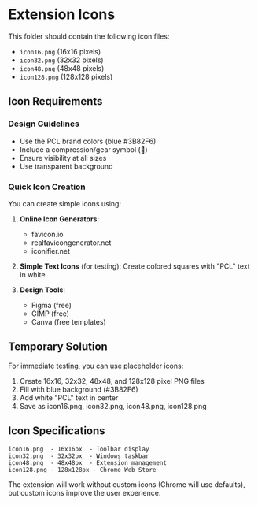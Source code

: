 # Extension Icons

This folder should contain the following icon files:

- `icon16.png` (16x16 pixels)
- `icon32.png` (32x32 pixels)
- `icon48.png` (48x48 pixels)
- `icon128.png` (128x128 pixels)

## Icon Requirements

### Design Guidelines
- Use the PCL brand colors (blue #3B82F6)
- Include a compression/gear symbol (🔧)
- Ensure visibility at all sizes
- Use transparent background

### Quick Icon Creation
You can create simple icons using:

1. **Online Icon Generators**:
   - favicon.io
   - realfavicongenerator.net
   - iconifier.net

2. **Simple Text Icons** (for testing):
   Create colored squares with "PCL" text in white

3. **Design Tools**:
   - Figma (free)
   - GIMP (free)
   - Canva (free templates)

## Temporary Solution

For immediate testing, you can use placeholder icons:

1. Create 16x16, 32x32, 48x48, and 128x128 pixel PNG files
2. Fill with blue background (#3B82F6)
3. Add white "PCL" text in center
4. Save as icon16.png, icon32.png, icon48.png, icon128.png

## Icon Specifications

```
icon16.png  - 16x16px  - Toolbar display
icon32.png  - 32x32px  - Windows taskbar
icon48.png  - 48x48px  - Extension management
icon128.png - 128x128px - Chrome Web Store
```

The extension will work without custom icons (Chrome will use defaults), but custom icons improve the user experience.